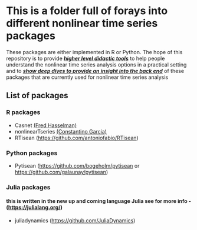 # This is a folder full of forays into different nonlinear time series packages
These packages are either implemented in R or Python. 
The hope of this repository is to provide [__*higher level didactic tools*__](https://github.com/jameshtwose/Data-Science/tree/master/Exploring%20nonlinear%20time%20series%20packages/higher%20level%20didactic%20tools) to help people understand the nonlinear time series analysis options in a practical setting and to [__*show deep dives to provide an insight into the back end*__](https://github.com/jameshtwose/Data-Science/tree/master/Exploring%20nonlinear%20time%20series%20packages/deep%20dives) of these packages that are currently used for nonlinear time series analysis

## List of packages  
### R packages
- Casnet [(Fred Hasselman)](https://github.com/FredHasselman/casnet)
- nonlinearTseries [(Constantino Garcia)](https://github.com/constantino-garcia/nonlinearTseries)
- RTisean (https://github.com/antoniofabio/RTisean)

### Python packages
- Pytisean (https://github.com/bogeholm/pytisean or https://github.com/galaunay/pytisean)

### Julia packages 
#### this is written in the new up and coming language Julia see for more info - (https://julialang.org/)
- juliadynamics (https://github.com/JuliaDynamics)
